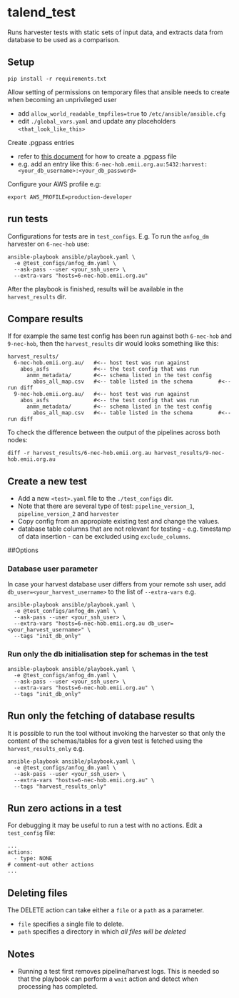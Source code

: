 talend_test
===========

Runs harvester tests with static sets of input data, and extracts data from database to be used as a comparison.

## Setup
```
pip install -r requirements.txt
```

Allow setting of permissions on temporary files that ansible needs to create when becoming an unprivileged user

- add `allow_world_readable_tmpfiles=true` to `/etc/ansible/ansible.cfg` 
- edit `./global_vars.yaml` and update any placeholders `<that_look_like_this>`

Create .pgpass entries
- refer to [this document](https://blog.sleeplessbeastie.eu/2014/03/23/how-to-non-interactively-provide-password-for-the-postgresql-interactive-terminal/) for how to create a .pgpass file
- e.g. add an entry like this:
  ```6-nec-hob.emii.org.au:5432:harvest:<your_db_username>:<your_db_password>```

Configure your AWS profile e.g:
```
export AWS_PROFILE=production-developer
```

## run tests

Configurations for tests are in `test_configs`. E.g. To run the `anfog_dm` harvester on `6-nec-hob` use:
```
ansible-playbook ansible/playbook.yaml \
  -e @test_configs/anfog_dm.yaml \
  --ask-pass --user <your_ssh_user> \
  --extra-vars "hosts=6-nec-hob.emii.org.au"
```

After the playbook is finished, results will be available in the `harvest_results` dir.


## Compare results

If for example the same test config has been run against both `6-nec-hob` and `9-nec-hob`, then the `harvest_results` dir would looks something like this: 

```
harvest_results/
  6-nec-hob.emii.org.au/   #<-- host test was run against
    abos_asfs              #<-- the test config that was run
      anmn_metadata/       #<-- schema listed in the test config
        abos_all_map.csv   #<-- table listed in the schema        #<-- run diff
  9-nec-hob.emii.org.au/   #<-- host test was run against
    abos_asfs              #<-- the test config that was run
      anmn_metadata/       #<-- schema listed in the test config
        abos_all_map.csv   #<-- table listed in the schema        #<-- run diff
```

To check the difference between the output of the pipelines across both nodes:
```
diff -r harvest_results/6-nec-hob.emii.org.au harvest_results/9-nec-hob.emii.org.au
```

## Create a new test

- Add a new `<test>.yaml` file to the `./test_configs` dir.
- Note that there are several type of test: `pipeline_version_1`, `pipeline_version_2` and `harvester`
- Copy config from an appropiate existing test and change the values.
- database table columns that are not relevant for testing - e.g. timestamp of data insertion - can be excluded using `exclude_columns`.

##Options

### Database user parameter
In case your harvest database user differs from your remote ssh user, add `db_user=<your_harvest_username>` to the list of `--extra-vars` e.g.

```
ansible-playbook ansible/playbook.yaml \
  -e @test_configs/anfog_dm.yaml \
  --ask-pass --user <your_ssh_user> \
  --extra-vars "hosts=6-nec-hob.emii.org.au db_user=<your_harvest_username>" \
  --tags "init_db_only"
```

### Run only the db initialisation step for schemas in the test


```
ansible-playbook ansible/playbook.yaml \
  -e @test_configs/anfog_dm.yaml \
  --ask-pass --user <your_ssh_user> \
  --extra-vars "hosts=6-nec-hob.emii.org.au" \
  --tags "init_db_only"
```

## Run only the fetching of database results 
It is possible to run the tool without invoking the harvester so that only the content of the schemas/tables for a given test is fetched using the `harvest_results_only` e.g.
```
ansible-playbook ansible/playbook.yaml \
  -e @test_configs/anfog_dm.yaml \
  --ask-pass --user <your_ssh_user> \
  --extra-vars "hosts=6-nec-hob.emii.org.au" \
  --tags "harvest_results_only"
```

## Run zero actions in a test

For debugging it may be useful to run a test with no actions. Edit a `test_config` file:
```
...
actions:
  - type: NONE
# comment-out other actions
...
```

## Deleting files

The DELETE action can take either a `file` or a `path` as a parameter.
 
- `file` specifies a single file to delete. 
- `path` specifies a directory in which _all files will be deleted_

## Notes

- Running a test first removes pipeline/harvest logs. This is needed so that the playbook can perform a `wait` action and detect when processing has completed.
